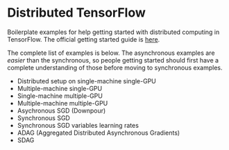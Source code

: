 # Distributed TensorFlow

Boilerplate examples for help getting started with distributed computing in TensorFlow.  The official getting started guide is [here]( https://www.tensorflow.org/deploy/distributed).

The complete list of examples is below.  The asynchronous examples are *easier* than the synchronous, so people getting started should first have a complete understanding of those before moving to synchronous examples.


* Distributed setup on single-machine single-GPU
* Multiple-machine single-GPU
* Single-machine multiple-GPU
* Multiple-machine multiple-GPU
* Asychronous SGD (Downpour)
* Synchronous SGD
* Synchronous SGD variables learning rates
* ADAG (Aggregated Distributed Asynchronous Gradients)
* SDAG
